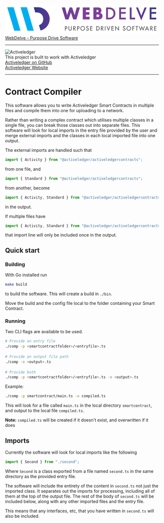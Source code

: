 <img src="assets/webdelve-logo.png" alt="WebDelve"/><br/>
[WebDelve - Purpose Drive Software](https://webdelve.co)

*** 

<img src="https://github.com/activeledger/activeledger/blob/master/docs/assets/Asset-23.png" alt="Activeledger" width="250"/><br/>
This project is built to work with Activeledger<br/>
[Activeledger on GitHub]( https://github.com/activeledger/activeledger )<br/>
[Activeledger Website](https://activeledger.io)

***

# Contract Compiler

This software allows you to write Activeledger Smart Contracts in multiple files
and compile them into one for uploading to a network.

Rather than writing a complex contract which utilises multiple classes in a 
single file, you can break those classes out into separate files. This software
will look for local imports in the entry file provided by the user and merge
external imports and the classes in each local imported file into one output.

The external imports are handled such that
```typescript
import { Activity } from "@activeledger/activeledgercontracts";
```
from one file, and
```typescript
import { Standard } from "@activeledger/activeledgercontracts";
```
from another, become
```typescript
import { Activity, Standard } from "@activeledger/activeledgercontracts";
```
in the output.

If multiple files have
```typescript
import { Activity, Standard } from "@activeledger/activeledgercontracts";
```
that import line will only be included once in the output.

## Quick start

### Building

With Go installed run
```bash
make build
```
to build the software. This will create a build in `./bin`.

Move the build and the config file local to the folder containing your Smart
Contract.

### Running

Two CLI flags are available to be used.
```bash
# Provide an entry file
./comp -p <smartcontractfolder>/<entryfile>.ts

# Provide an output file path
./comp -o <output>.ts

# Provide both
./comp -p <smartcontractfolder>/<entryfile>.ts -o <output>.ts
```
Example:
```bash
./comp -p smartcontract/main.ts -o compiled.ts
```
This will look for a file called `main.ts` in the local directory `smartcontract`,
and output to the local file `compiled.ts`.

**Note:** `compiled.ts` will be created if it doesn't exist, and overwritten if
it does

## Imports

Currently the software will look for local imports like the following
```typescript
import { Second } from "./second";
```
Where `Second` is a class exported from a file named `second.ts` in the same 
directory as the provided entry file.

The software will include the entirety of the content in `second.ts` not just
the imported class. It separates out the imports for processing, including all
of them at the top of the output file. The rest of the body of `second.ts` will
be included below, along with any other imported files and the entry file.

This means that any interfaces, etc, that you have written in `second.ts` will
also be included.




